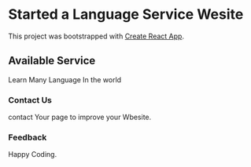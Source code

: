 # Started a Language Service Wesite

This project was bootstrapped with [Create React App](https://github.com/facebook/create-react-app).

## Available Service

Learn Many Language In the world

### Contact Us

contact Your page to improve your Wbesite.

### Feedback

Happy Coding.
